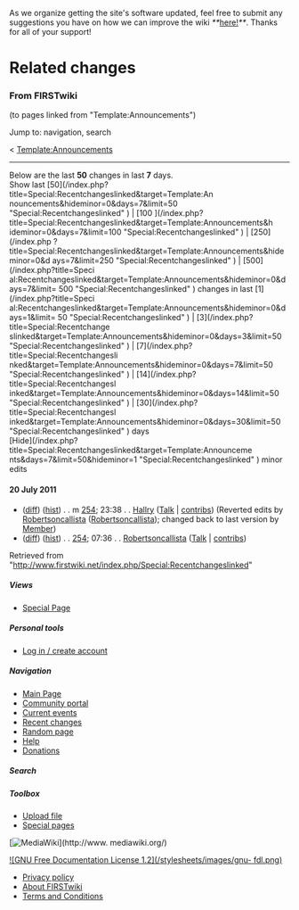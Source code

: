 As we organize getting the site's software updated, feel free to submit any
suggestions you have on how we can improve the wiki
_**_[here!](/index.php/User:Hallry/Suggestions "User:Hallry/Suggestions"
)_**_. Thanks for all of your support!

# Related changes

### From FIRSTwiki

(to pages linked from "Template:Announcements")

Jump to: navigation, search

&lt;
[Template:Announcements](/index.php?title=Template:Announcements&redirect=no
"Template:Announcements" )  

* * *

Below are the last **50** changes in last **7** days.  
Show last [50](/index.php?title=Special:Recentchangeslinked&target=Template:An
nouncements&hideminor=0&days=7&limit=50 "Special:Recentchangeslinked" ) | [100
](/index.php?title=Special:Recentchangeslinked&target=Template:Announcements&h
ideminor=0&days=7&limit=100 "Special:Recentchangeslinked" ) | [250](/index.php
?title=Special:Recentchangeslinked&target=Template:Announcements&hideminor=0&d
ays=7&limit=250 "Special:Recentchangeslinked" ) | [500](/index.php?title=Speci
al:Recentchangeslinked&target=Template:Announcements&hideminor=0&days=7&limit=
500 "Special:Recentchangeslinked" ) changes in last [1](/index.php?title=Speci
al:Recentchangeslinked&target=Template:Announcements&hideminor=0&days=1&limit=
50 "Special:Recentchangeslinked" ) | [3](/index.php?title=Special:Recentchange
slinked&target=Template:Announcements&hideminor=0&days=3&limit=50
"Special:Recentchangeslinked" ) | [7](/index.php?title=Special:Recentchangesli
nked&target=Template:Announcements&hideminor=0&days=7&limit=50
"Special:Recentchangeslinked" ) | [14](/index.php?title=Special:Recentchangesl
inked&target=Template:Announcements&hideminor=0&days=14&limit=50
"Special:Recentchangeslinked" ) | [30](/index.php?title=Special:Recentchangesl
inked&target=Template:Announcements&hideminor=0&days=30&limit=50
"Special:Recentchangeslinked" ) days  
[Hide](/index.php?title=Special:Recentchangeslinked&target=Template:Announceme
nts&days=7&limit=50&hideminor=1 "Special:Recentchangeslinked" ) minor edits

#### 20 July 2011

  * ([diff](/index.php?title=254&curid=1226&diff=80835&oldid=80820 "254" )) ([hist](/index.php?title=254&curid=1226&action=history "254" )) . . m [254](/index.php/254 "254" ); 23:38 . . [Hallry](/index.php/User:Hallry "User:Hallry" ) ([Talk](/index.php/User_talk:Hallry "User talk:Hallry" ) | [contribs](/index.php?title=Special:Contributions&target=Hallry "Special:Contributions" )) (Reverted edits by [Robertsoncallista](/index.php/Special:Contributions/Robertsoncallista "Special:Contributions/Robertsoncallista" ) ([Robertsoncallista](/index.php?title=User_talk:Robertsoncallista&action=edit "User talk:Robertsoncallista" )); changed back to last version by [Member](/index.php/User:Member "User:Member" ))
  * ([diff](/index.php?title=254&curid=1226&diff=80820&oldid=80301 "254" )) ([hist](/index.php?title=254&curid=1226&action=history "254" )) . . [254](/index.php/254 "254" ); 07:36 . . [Robertsoncallista](/index.php?title=User:Robertsoncallista&action=edit "User:Robertsoncallista" ) ([Talk](/index.php?title=User_talk:Robertsoncallista&action=edit "User talk:Robertsoncallista" ) | [contribs](/index.php?title=Special:Contributions&target=Robertsoncallista "Special:Contributions" ))

Retrieved from
"<http://www.firstwiki.net/index.php/Special:Recentchangeslinked>"

##### Views

  * [Special Page](/index.php/Special:Recentchangeslinked/Template:Announcements)

##### Personal tools

  * [Log in / create account](/index.php?title=Special:Userlogin&returnto=Special:Recentchangeslinked)

[](/index.php/Main_Page "Main Page" )

##### Navigation

  * [Main Page](/index.php/Main_Page)
  * [Community portal](/index.php/FIRSTwiki:Community_portal)
  * [Current events](/index.php/Current_events)
  * [Recent changes](/index.php/Special:Recentchanges)
  * [Random page](/index.php/Special:Random)
  * [Help](/index.php/FIRSTwiki:Help)
  * [Donations](/index.php/FIRSTwiki:Site_support)

##### Search



##### Toolbox

  * [Upload file](/index.php/Special:Upload)
  * [Special pages](/index.php/Special:Specialpages)

[![MediaWiki](/skins/common/images/poweredby_mediawiki_88x31.png)](http://www.
mediawiki.org/)

[![GNU Free Documentation License 1.2](/stylesheets/images/gnu-
fdl.png)](http://www.gnu.org/copyleft/fdl.html)

  * [Privacy policy](/index.php/FIRSTwiki:Privacy_policy "FIRSTwiki:Privacy policy" )
  * [About FIRSTwiki](/index.php/FIRSTwiki:About "FIRSTwiki:About" )
  * [Terms and Conditions](/index.php/FIRSTwiki:Terms_and_conditions "FIRSTwiki:Terms and conditions" )

